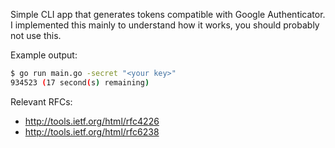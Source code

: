 Simple CLI app that generates tokens compatible with Google Authenticator. I implemented this mainly to understand how it works, you should probably not use this.

Example output:

```sh
$ go run main.go -secret "<your key>"
934523 (17 second(s) remaining)
```

Relevant RFCs:

* http://tools.ietf.org/html/rfc4226
* http://tools.ietf.org/html/rfc6238
